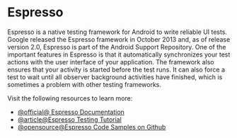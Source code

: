 # Espresso

Espresso is a native testing framework for Android to write reliable UI tests. Google released the Espresso framework in October 2013 and, as of release version 2.0, Espresso is part of the Android Support Repository. One of the important features in Espresso is that it automatically synchronizes your test actions with the user interface of your application. The framework also ensures that your activity is started before the test runs. It can also force a test to wait until all observer background activities have finished, which is sometimes a problem with other testing frameworks.

Visit the following resources to learn more:

- [@official@ Espresso Documentation](https://developer.android.com/training/testing/espresso#kotlin)
- [@article@Espresso Testing Tutorial](https://www.tutorialspoint.com/espresso_testing/index.htm)
- [@opensource@Espresso Code Samples on Github](https://github.com/android/testing-samples)
